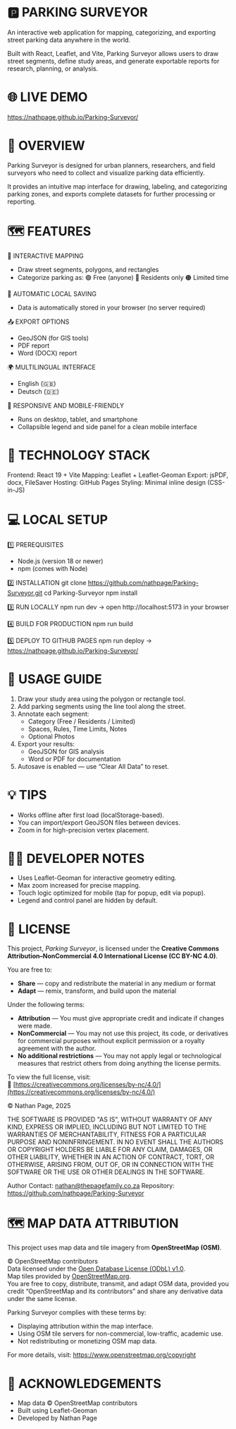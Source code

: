 🅿️ PARKING SURVEYOR
=================================

An interactive web application for mapping, categorizing, and exporting
street parking data anywhere in the world.

Built with React, Leaflet, and Vite, Parking Surveyor allows users to
draw street segments, define study areas, and generate exportable
reports for research, planning, or analysis.

🌐 LIVE DEMO
=================================

https://nathpage.github.io/Parking-Surveyor/

🧭 OVERVIEW
=================================

Parking Surveyor is designed for urban planners, researchers, and field
surveyors who need to collect and visualize parking data efficiently.

It provides an intuitive map interface for drawing, labeling, and
categorizing parking zones, and exports complete datasets for further
processing or reporting.

🗺️ FEATURES
=================================

🧩 INTERACTIVE MAPPING
 - Draw street segments, polygons, and rectangles
 - Categorize parking as:
   🟢 Free (anyone)
   🔴 Residents only
   🟠 Limited time

💾 AUTOMATIC LOCAL SAVING
 - Data is automatically stored in your browser (no server required)

📤 EXPORT OPTIONS
 - GeoJSON (for GIS tools)
 - PDF report
 - Word (DOCX) report

🌍 MULTILINGUAL INTERFACE
 - English (🇬🇧)
 - Deutsch (🇩🇪)

📱 RESPONSIVE AND MOBILE-FRIENDLY
 - Runs on desktop, tablet, and smartphone
 - Collapsible legend and side panel for a clean mobile interface

🧰 TECHNOLOGY STACK
=================================

Frontend:  React 19 + Vite
Mapping:   Leaflet + Leaflet-Geoman
Export:    jsPDF, docx, FileSaver
Hosting:   GitHub Pages
Styling:   Minimal inline design (CSS-in-JS)

💻 LOCAL SETUP
=================================

1️⃣ PREREQUISITES
 - Node.js (version 18 or newer)
 - npm (comes with Node)

2️⃣ INSTALLATION
   git clone https://github.com/nathpage/Parking-Surveyor.git
   cd Parking-Surveyor
   npm install

3️⃣ RUN LOCALLY
   npm run dev
   → open http://localhost:5173 in your browser

4️⃣ BUILD FOR PRODUCTION
   npm run build

5️⃣ DEPLOY TO GITHUB PAGES
   npm run deploy
   → https://nathpage.github.io/Parking-Surveyor/

🧾 USAGE GUIDE
=================================

1. Draw your study area using the polygon or rectangle tool.
2. Add parking segments using the line tool along the street.
3. Annotate each segment:
   - Category (Free / Residents / Limited)
   - Spaces, Rules, Time Limits, Notes
   - Optional Photos
4. Export your results:
   - GeoJSON for GIS analysis
   - Word or PDF for documentation
5. Autosave is enabled — use “Clear All Data” to reset.

💡 TIPS
=================================

 - Works offline after first load (localStorage-based).
 - You can import/export GeoJSON files between devices.
 - Zoom in for high-precision vertex placement.

🧑‍💻 DEVELOPER NOTES
=================================

 - Uses Leaflet-Geoman for interactive geometry editing.
 - Max zoom increased for precise mapping.
 - Touch logic optimized for mobile (tap for popup, edit via popup).
 - Legend and control panel are hidden by default.

📜 LICENSE
=================================

This project, *Parking Surveyor*, is licensed under the
**Creative Commons Attribution–NonCommercial 4.0 International License (CC BY-NC 4.0)**.

You are free to:
- **Share** — copy and redistribute the material in any medium or format  
- **Adapt** — remix, transform, and build upon the material  

Under the following terms:
- **Attribution** — You must give appropriate credit and indicate if changes were made.  
- **NonCommercial** — You may not use this project, its code, or derivatives for commercial purposes without explicit permission or a royalty agreement with the author.  
- **No additional restrictions** — You may not apply legal or technological measures that restrict others from doing anything the license permits.  

To view the full license, visit:  
🔗 [https://creativecommons.org/licenses/by-nc/4.0/](https://creativecommons.org/licenses/by-nc/4.0/)

© Nathan Page, 2025

THE SOFTWARE IS PROVIDED "AS IS", WITHOUT WARRANTY OF ANY KIND,
EXPRESS OR IMPLIED, INCLUDING BUT NOT LIMITED TO THE WARRANTIES OF
MERCHANTABILITY, FITNESS FOR A PARTICULAR PURPOSE AND NONINFRINGEMENT.
IN NO EVENT SHALL THE AUTHORS OR COPYRIGHT HOLDERS BE LIABLE FOR ANY
CLAIM, DAMAGES, OR OTHER LIABILITY, WHETHER IN AN ACTION OF CONTRACT,
TORT, OR OTHERWISE, ARISING FROM, OUT OF, OR IN CONNECTION WITH THE
SOFTWARE OR THE USE OR OTHER DEALINGS IN THE SOFTWARE.

Author Contact: nathan@thepagefamily.co.za
Repository: https://github.com/nathpage/Parking-Surveyor

🗺️ MAP DATA ATTRIBUTION
=================================

This project uses map data and tile imagery from **OpenStreetMap (OSM)**.

© OpenStreetMap contributors  
Data licensed under the [Open Database License (ODbL) v1.0](https://opendatacommons.org/licenses/odbl/1.0/).  
Map tiles provided by [OpenStreetMap.org](https://www.openstreetmap.org/).  
You are free to copy, distribute, transmit, and adapt OSM data, provided you credit 
“OpenStreetMap and its contributors” and share any derivative data under the same license.

Parking Surveyor complies with these terms by:
 - Displaying attribution within the map interface.
 - Using OSM tile servers for non-commercial, low-traffic, academic use.
 - Not redistributing or monetizing OSM map data.

For more details, visit: https://www.openstreetmap.org/copyright

🙏 ACKNOWLEDGEMENTS
=================================

 - Map data © OpenStreetMap contributors
 - Built using Leaflet-Geoman
 - Developed by Nathan Page
